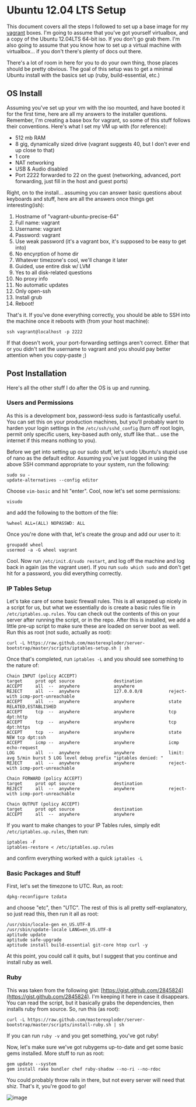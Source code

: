 # Ubuntu 12.04 LTS Setup

This document covers all the steps I followed to set up a base image for my [vagrant](http://vagrantup.com) boxes. I'm going to assume that you've got yourself virtualbox, and a copy of the Ubuntu 12.04LTS 64-bit iso. If you don't go grab them. I'm also going to assume that you know how to set up a virtual machine with virtualbox... if you don't there's plenty of docs out there.

There's a lot of room in here for you to do your own thing, those places should be pretty obvious. The goal of this setup was to get a minimal Ubuntu install with the basics set up (ruby, build-essential, etc.)

## OS Install

Assuming you've set up your vm with the iso mounted, and have booted it for the first time, here are all my answers to the installer questions. Remember, I'm creating a base box for vagrant, so some of this stuff follows their conventions.  Here's what I set my VM up with (for reference):

* 512 mb RAM
* 8 gig, dynamically sized drive (vagrant suggests 40, but I don't ever end up close to that)
* 1 core
* NAT networking
* USB & Audio disabled
* Port 2222 forwarded to 22 on the guest (networking, advanced, port forwarding, just fill in the host and guest ports)

Right, on to the install… assuming you can answer basic questions about keyboards and stuff, here are all the answers once things get interesting(ish):

1. Hostname of "vagrant-ubuntu-precise-64"
2. Full name: vagrant
3. Username: vagrant
4. Password: vagrant
5. Use weak password (it's a vagrant box, it's supposed to be easy to get into)
6. No encyrption of home dir
7. Whatever timezone's cool, we'll change it later
8. Guided, use entire disk w/ LVM
9. Yes to all disk-related questions
10. No proxy info
11. No automatic updates
12. Only open-ssh
13. Install grub
14. Reboot!

That's it. If you've done everything correctly, you should be able to SSH into the machine once it reboots with (from your host machine):

    ssh vagrant@localhost -p 2222

If that doesn't work, your port-forwarding settings aren't correct. Either that or you didn't set the username to vagrant and you should pay better attention when you copy-paste ;)

## Post Installation

Here's all the other stuff I do after the OS is up and running.

### Users and Permissions

As this is a development box, password-less sudo is fantastically useful. You can set this on your production machines, but you'll probably want to harden your login settings in the `/etc/ssh/sshd_config` (turn off root login, permit only specific users, key-based auth only, stuff like that… use the internet if this means nothing to you).

Before we get into setting up our sudo stuff, let's undo Ubuntu's stupid use of nano as the default editor. Assuming you've just logged in using the above SSH command appropriate to your system, run the following:

    sudo su -
    update-alternatives --config editor

Choose `vim-basic` and hit "enter". Cool, now let's set some permissions:

    visudo

and add the following to the bottom of the file:

    %wheel ALL=(ALL) NOPASSWD: ALL

Once you're done with that, let's create the group and add our user to it:

    groupadd wheel
    usermod -a -G wheel vagrant

Cool. Now run `/etc/init.d/sudo restart`, and log off the machine and log back in again (as the vagrant user). If you run `sudo which sudo` and don't get hit for a password, you did everything correctly.

### IP Tables Setup

Let's take care of some basic firewall rules. This is all wrapped up nicely in a script for us, but what we essentially do is create a basic rules file in `/etc/iptables.up.rules`. You can check out the contents of this on your server after running the script, or in the repo. After this is installed, we add a little pre-up script to make sure these are loaded on server boot as well. Run this as root (not sudo, actually as root):

    curl -L https://raw.github.com/masterexploder/server-bootstrap/master/scripts/iptables-setup.sh | sh

Once that's completed, run `iptables -L` and you should see something to the nature of:

    Chain INPUT (policy ACCEPT)
    target     prot opt source               destination
    ACCEPT     all  --  anywhere             anywhere
    REJECT     all  --  anywhere             127.0.0.0/8          reject-with icmp-port-unreachable
    ACCEPT     all  --  anywhere             anywhere             state RELATED,ESTABLISHED
    ACCEPT     tcp  --  anywhere             anywhere             tcp dpt:http
    ACCEPT     tcp  --  anywhere             anywhere             tcp dpt:https
    ACCEPT     tcp  --  anywhere             anywhere             state NEW tcp dpt:ssh
    ACCEPT     icmp --  anywhere             anywhere             icmp echo-request
    LOG        all  --  anywhere             anywhere             limit: avg 5/min burst 5 LOG level debug prefix "iptables denied: "
    REJECT     all  --  anywhere             anywhere             reject-with icmp-port-unreachable

    Chain FORWARD (policy ACCEPT)
    target     prot opt source               destination
    REJECT     all  --  anywhere             anywhere             reject-with icmp-port-unreachable

    Chain OUTPUT (policy ACCEPT)
    target     prot opt source               destination
    ACCEPT     all  --  anywhere             anywhere

If you want to make changes to your IP Tables rules, simply edit `/etc/iptables.up.rules`, then run:

    iptables -F
    iptables-restore < /etc/iptables.up.rules

and confirm everything worked with a quick `iptables -L`

### Basic Packages and Stuff

First, let's set the timezone to UTC. Run, as root:

    dpkg-reconfigure tzdata

and choose "etc", then "UTC". The rest of this is all pretty self-explanatory, so just read this, then run it all as root:

    /usr/sbin/locale-gen en_US.UTF-8
    /usr/sbin/update-locale LANG=en_US.UTF-8
    aptitude update
    aptitude safe-upgrade
    aptitude install build-essential git-core htop curl -y

At this point, you could call it quits, but I suggest that you continue and install ruby as well.

### Ruby

This was taken from the following gist: [https://gist.github.com/2845824](https://gist.github.com/2845824). I'm keeping it here in case it disappears. You can read the script, but it basically grabs the dependencies, then installs ruby from source. So, run this (as root):

    curl -L https://raw.github.com/masterexploder/server-bootstrap/master/scripts/install-ruby.sh | sh

If you can run `ruby -v` and you get something, you've got ruby!

Now, let's make sure we've got rubygems up-to-date and get some basic gems installed. More stuff to run as root:

    gem update --system
    gem install rake bundler chef ruby-shadow --no-ri --no-rdoc

You could probably throw rails in there, but not every server will need that shiz. That's it, you're good to go!

![image](http://alltheragefaces.com/img/faces/png/fuck-yeah-aww-yeah.png)

